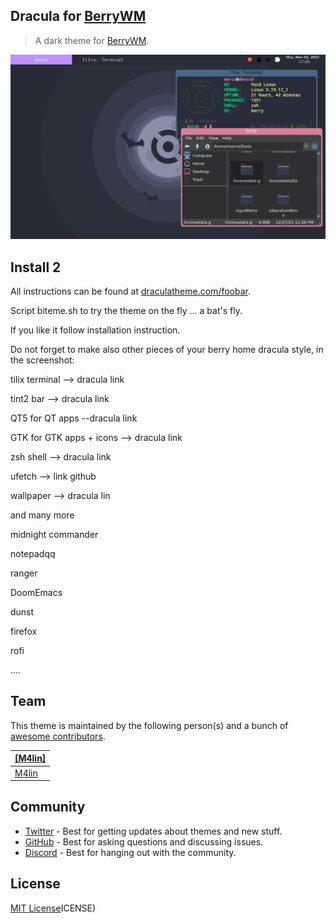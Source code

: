 ## Dracula for [BerryWM](https://berrywm.org/)

> A dark theme for [BerryWM](https://berrywm.org/).

![Screenshot](./screenshot.png)

## Install 2

All instructions can be found at [draculatheme.com/foobar](https://draculatheme.com/foobar).

Script biteme.sh to try the theme on the fly ... a bat's fly.

If you like it follow installation instruction.

Do not forget to make also other pieces of your berry home dracula style, in the screenshot:

tilix terminal --> dracula link

tint2 bar --> dracula link

QT5 for QT apps --dracula link

GTK for GTK apps + icons --> dracula link

zsh shell --> dracula link

ufetch --> link github

wallpaper --> dracula lin

and many more

midnight commander

notepadqq

ranger

DoomEmacs

dunst

firefox

rofi

....


## Team

This theme is maintained by the following person(s) and a bunch of [awesome contributors](https://github.com/dracula/foobar/graphs/contributors).

| [[M4lin]](https://github.com/m4lin) |
| ---------------------------------------------------------------------------------------- |
| [M4lin](https://github.com/m4lin)                                               |

## Community

- [Twitter](https://twitter.com/draculatheme) - Best for getting updates about themes and new stuff.
- [GitHub](https://github.com/dracula/dracula-theme/discussions) - Best for asking questions and discussing issues.
- [Discord](https://draculatheme.com/discord-invite) - Best for hanging out with the community.

## License

[MIT License](./LICENSE)ICENSE)
